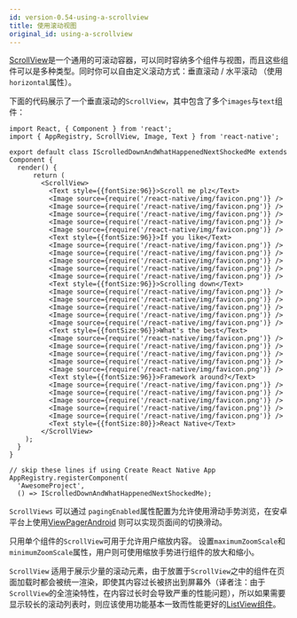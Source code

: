```yaml
---
id: version-0.54-using-a-scrollview
title: 使用滚动视图
original_id: using-a-scrollview
---
```


[ScrollView](scrollview.md)是一个通用的可滚动容器，可以同时容纳多个组件与视图，而且这些组件可以是多种类型。同时你可以自由定义滚动方式：垂直滚动 / 水平滚动 （使用 `horizontal`属性）。

下面的代码展示了一个垂直滚动的`ScrollView`，其中包含了多个`images`与`text`组件：

```ReactNativeWebPlayer
import React, { Component } from 'react';
import { AppRegistry, ScrollView, Image, Text } from 'react-native';

export default class IScrolledDownAndWhatHappenedNextShockedMe extends Component {
  render() {
      return (
        <ScrollView>
          <Text style={{fontSize:96}}>Scroll me plz</Text>
          <Image source={require('/react-native/img/favicon.png')} />
          <Image source={require('/react-native/img/favicon.png')} />
          <Image source={require('/react-native/img/favicon.png')} />
          <Image source={require('/react-native/img/favicon.png')} />
          <Image source={require('/react-native/img/favicon.png')} />
          <Text style={{fontSize:96}}>If you like</Text>
          <Image source={require('/react-native/img/favicon.png')} />
          <Image source={require('/react-native/img/favicon.png')} />
          <Image source={require('/react-native/img/favicon.png')} />
          <Image source={require('/react-native/img/favicon.png')} />
          <Image source={require('/react-native/img/favicon.png')} />
          <Text style={{fontSize:96}}>Scrolling down</Text>
          <Image source={require('/react-native/img/favicon.png')} />
          <Image source={require('/react-native/img/favicon.png')} />
          <Image source={require('/react-native/img/favicon.png')} />
          <Image source={require('/react-native/img/favicon.png')} />
          <Image source={require('/react-native/img/favicon.png')} />
          <Text style={{fontSize:96}}>What's the best</Text>
          <Image source={require('/react-native/img/favicon.png')} />
          <Image source={require('/react-native/img/favicon.png')} />
          <Image source={require('/react-native/img/favicon.png')} />
          <Image source={require('/react-native/img/favicon.png')} />
          <Image source={require('/react-native/img/favicon.png')} />
          <Text style={{fontSize:96}}>Framework around?</Text>
          <Image source={require('/react-native/img/favicon.png')} />
          <Image source={require('/react-native/img/favicon.png')} />
          <Image source={require('/react-native/img/favicon.png')} />
          <Image source={require('/react-native/img/favicon.png')} />
          <Image source={require('/react-native/img/favicon.png')} />
          <Text style={{fontSize:80}}>React Native</Text>
        </ScrollView>
    );
  }
}

// skip these lines if using Create React Native App
AppRegistry.registerComponent(
  'AwesomeProject',
  () => IScrolledDownAndWhatHappenedNextShockedMe);
```

`ScrollViews` 可以通过 `pagingEnabled`属性配置为允许使用滑动手势浏览，在安卓平台上使用[ViewPagerAndroid](viewpagerandroid.md) 则可以实现页面间的切换滑动。

只用单个组件的`ScrollView`可用于允许用户缩放内容。 设置`maximumZoomScale`和`minimumZoomScale`属性，用户则可使用缩放手势进行组件的放大和缩小。

`ScrollView` 适用于展示少量的滚动元素，由于放置于`ScrollView`之中的组件在页面加载时都会被统一渲染，即使其内容过长被挤出到屏幕外（译者注：由于`ScrollView`的全渲染特性，在内容过长时会导致严重的性能问题），所以如果需要显示较长的滚动列表时，则应该使用功能基本一致而性能更好的[ListView组件](using-a-listview.md)。
